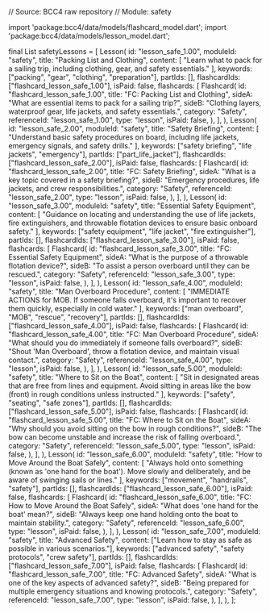 // Source: BCC4 raw repository
// Module: safety

import 'package:bcc4/data/models/flashcard_model.dart';
import 'package:bcc4/data/models/lesson_model.dart';

final List<Lesson> safetyLessons = [
  Lesson(
    id: "lesson_safe_1.00",
    moduleId: "safety",
    title: "Packing List and Clothing",
    content: [
      "Learn what to pack for a sailing trip, including clothing, gear, and safety essentials."
    ],
    keywords: ["packing", "gear", "clothing", "preparation"],
    partIds: [],
    flashcardIds: ["flashcard_lesson_safe_1.00"],
    isPaid: false,
    flashcards: [
      Flashcard(
        id: "flashcard_lesson_safe_1.00",
        title: "FC: Packing List and Clothing",
        sideA: "What are essential items to pack for a sailing trip?",
        sideB:
            "Clothing layers, waterproof gear, life jackets, and safety essentials.",
        category: "Safety",
        referenceId: "lesson_safe_1.00",
        type: "lesson",
        isPaid: false,
      ),
    ],
  ),
  Lesson(
    id: "lesson_safe_2.00",
    moduleId: "safety",
    title: "Safety Briefing",
    content: [
      "Understand basic safety procedures on board, including life jackets, emergency signals, and safety drills."
    ],
    keywords: ["safety briefing", "life jackets", "emergency"],
    partIds: ["part_life_jacket"],
    flashcardIds: ["flashcard_lesson_safe_2.00"],
    isPaid: false,
    flashcards: [
      Flashcard(
        id: "flashcard_lesson_safe_2.00",
        title: "FC: Safety Briefing",
        sideA: "What is a key topic covered in a safety briefing?",
        sideB: "Emergency procedures, life jackets, and crew responsibilities.",
        category: "Safety",
        referenceId: "lesson_safe_2.00",
        type: "lesson",
        isPaid: false,
      ),
    ],
  ),
  Lesson(
    id: "lesson_safe_3.00",
    moduleId: "safety",
    title: "Essential Safety Equipment",
    content: [
      "Guidance on locating and understanding the use of life jackets, fire extinguishers, and throwable flotation devices to ensure basic onboard safety."
    ],
    keywords: ["safety equipment", "life jacket", "fire extinguisher"],
    partIds: [],
    flashcardIds: ["flashcard_lesson_safe_3.00"],
    isPaid: false,
    flashcards: [
      Flashcard(
        id: "flashcard_lesson_safe_3.00",
        title: "FC: Essential Safety Equipment",
        sideA: "What is the purpose of a throwable flotation device?",
        sideB: "To assist a person overboard until they can be rescued.",
        category: "Safety",
        referenceId: "lesson_safe_3.00",
        type: "lesson",
        isPaid: false,
      ),
    ],
  ),
  Lesson(
    id: "lesson_safe_4.00",
    moduleId: "safety",
    title: "Man Overboard Procedure",
    content: [
      "IMMEDIATE ACTIONS for MOB. If someone falls overboard, it's important to recover them quickly, especially in cold water."
    ],
    keywords: ["man overboard", "MOB", "rescue", "recovery"],
    partIds: [],
    flashcardIds: ["flashcard_lesson_safe_4.00"],
    isPaid: false,
    flashcards: [
      Flashcard(
        id: "flashcard_lesson_safe_4.00",
        title: "FC: Man Overboard Procedure",
        sideA: "What should you do immediately if someone falls overboard?",
        sideB:
            "Shout 'Man Overboard', throw a flotation device, and maintain visual contact.",
        category: "Safety",
        referenceId: "lesson_safe_4.00",
        type: "lesson",
        isPaid: false,
      ),
    ],
  ),
  Lesson(
    id: "lesson_safe_5.00",
    moduleId: "safety",
    title: "Where to Sit on the Boat",
    content: [
      "Sit in designated areas that are free from lines and equipment. Avoid sitting in areas like the bow (front) in rough conditions unless instructed."
    ],
    keywords: ["safety", "seating", "safe zones"],
    partIds: [],
    flashcardIds: ["flashcard_lesson_safe_5.00"],
    isPaid: false,
    flashcards: [
      Flashcard(
        id: "flashcard_lesson_safe_5.00",
        title: "FC: Where to Sit on the Boat",
        sideA: "Why should you avoid sitting on the bow in rough conditions?",
        sideB:
            "The bow can become unstable and increase the risk of falling overboard.",
        category: "Safety",
        referenceId: "lesson_safe_5.00",
        type: "lesson",
        isPaid: false,
      ),
    ],
  ),
  Lesson(
    id: "lesson_safe_6.00",
    moduleId: "safety",
    title: "How to Move Around the Boat Safely",
    content: [
      "Always hold onto something (known as 'one hand for the boat'). Move slowly and deliberately, and be aware of swinging sails or lines."
    ],
    keywords: ["movement", "handrails", "safety"],
    partIds: [],
    flashcardIds: ["flashcard_lesson_safe_6.00"],
    isPaid: false,
    flashcards: [
      Flashcard(
        id: "flashcard_lesson_safe_6.00",
        title: "FC: How to Move Around the Boat Safely",
        sideA: "What does 'one hand for the boat' mean?",
        sideB:
            "Always keep one hand holding onto the boat to maintain stability.",
        category: "Safety",
        referenceId: "lesson_safe_6.00",
        type: "lesson",
        isPaid: false,
      ),
    ],
  ),
  Lesson(
    id: "lesson_safe_7.00",
    moduleId: "safety",
    title: "Advanced Safety",
    content: ["Learn how to stay as safe as possible in various scenarios."],
    keywords: ["advanced safety", "safety protocols", "crew safety"],
    partIds: [],
    flashcardIds: ["flashcard_lesson_safe_7.00"],
    isPaid: false,
    flashcards: [
      Flashcard(
        id: "flashcard_lesson_safe_7.00",
        title: "FC: Advanced Safety",
        sideA: "What is one of the key aspects of advanced safety?",
        sideB:
            "Being prepared for multiple emergency situations and knowing protocols.",
        category: "Safety",
        referenceId: "lesson_safe_7.00",
        type: "lesson",
        isPaid: false,
      ),
    ],
  ),
];